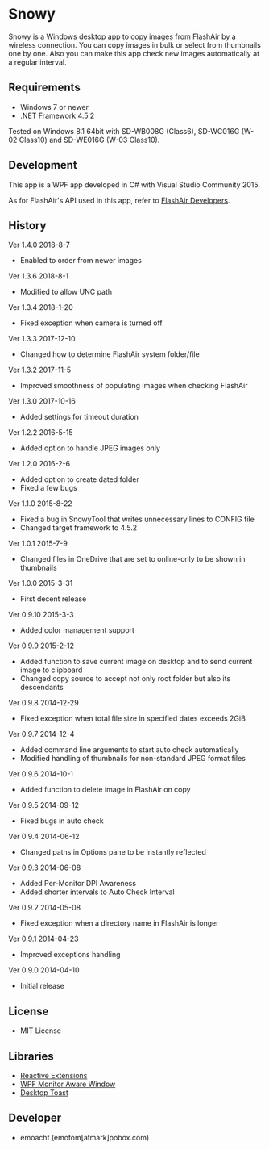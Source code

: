 ﻿# Snowy

Snowy is a Windows desktop app to copy images from FlashAir by a wireless connection. You can copy images in bulk or select from thumbnails one by one. Also you can make this app check new images automatically at a regular interval.

## Requirements

 * Windows 7 or newer
 * .NET Framework 4.5.2

Tested on Windows 8.1 64bit with SD-WB008G (Class6), SD-WC016G (W-02 Class10) and SD-WE016G (W-03 Class10).

## Development

This app is a WPF app developed in C# with Visual Studio Community 2015.

As for FlashAir's API used in this app, refer to [FlashAir Developers][1].

## History

Ver 1.4.0 2018-8-7

 - Enabled to order from newer images

Ver 1.3.6 2018-8-1

 - Modified to allow UNC path

Ver 1.3.4 2018-1-20

 - Fixed exception when camera is turned off

Ver 1.3.3 2017-12-10

 - Changed how to determine FlashAir system folder/file

Ver 1.3.2 2017-11-5

 - Improved smoothness of populating images when checking FlashAir

Ver 1.3.0 2017-10-16

 - Added settings for timeout duration

Ver 1.2.2 2016-5-15

 - Added option to handle JPEG images only

Ver 1.2.0 2016-2-6

 - Added option to create dated folder
 - Fixed a few bugs

Ver 1.1.0 2015-8-22

 - Fixed a bug in SnowyTool that writes unnecessary lines to CONFIG file
 - Changed target framework to 4.5.2

Ver 1.0.1 2015-7-9

 - Changed files in OneDrive that are set to online-only to be shown in thumbnails

Ver 1.0.0 2015-3-31

 - First decent release

Ver 0.9.10 2015-3-3

 - Added color management support

Ver 0.9.9 2015-2-12

 - Added function to save current image on desktop and to send current image to clipboard
 - Changed copy source to accept not only root folder but also its descendants

Ver 0.9.8 2014-12-29

 - Fixed exception when total file size in specified dates exceeds 2GiB

Ver 0.9.7 2014-12-4

 - Added command line arguments to start auto check automatically
 - Modified handling of thumbnails for non-standard JPEG format files

Ver 0.9.6 2014-10-1

 - Added function to delete image in FlashAir on copy

Ver 0.9.5 2014-09-12

 - Fixed bugs in auto check

Ver 0.9.4 2014-06-12

 - Changed paths in Options pane to be instantly reflected

Ver 0.9.3 2014-06-08

 - Added Per-Monitor DPI Awareness
 - Added shorter intervals to Auto Check Interval

Ver 0.9.2 2014-05-08

 - Fixed exception when a directory name in FlashAir is longer

Ver 0.9.1 2014-04-23

 - Improved exceptions handling

Ver 0.9.0 2014-04-10

 - Initial release

## License

 - MIT License

## Libraries

 - [Reactive Extensions][2]
 - [WPF Monitor Aware Window][3]
 - [Desktop Toast][4]

## Developer

 - emoacht (emotom[atmark]pobox.com)

[1]: https://www.flashair-developers.com/en/
[2]: https://github.com/Reactive-Extensions/Rx.NET
[3]: https://github.com/emoacht/WpfMonitorAware
[4]: https://github.com/emoacht/DesktopToast
